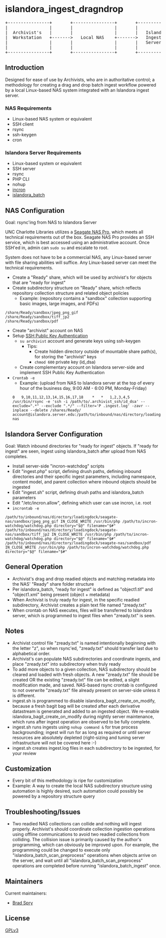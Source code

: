 # islandora_ingest_dragndrop
<pre>
+----------------+       +----------------+       +----------------+
|                |       |                |       |                |
|  Archivist's   |       |                |       |   Islandora    |
|  Workstation   +------->   Local NAS    +------->   Ingest       |
|                |       |                |       |   Server       |
|                |       |                |       |                |
+----------------+       +----------------+       +----------------+
</pre>
## Introduction

Designed for ease of use by Archivists, who are in authoritative control; a methodology for creating a drag and drop batch ingest workflow powered by a local Linux-based NAS system integrated with an Islandora ingest server. 



### NAS Requirements

* Linux-based NAS system or equivalent
* SSH client
* rsync
* ssh-keygen
* cron


### Islandora Server Requirements

* Linux-based system or equivalent
* SSH server
* rsync
* PHP CLI
* nohup
* [incron](https://packages.debian.org/search?keywords=incron)
* [islandora_batch](https://github.com/Islandora/islandora_batch)



## NAS Configuration

Goal: rsync'ing from NAS to Islandora Server

UNC Charlotte Libraries utilizes a [Seagate NAS Pro](http://www.seagate.com/products/network-attached-storage/business-storage/seagate-nas-pro/), which meets all technical requirements out of the box.   Seagate NAS Pro provides an SSH service, which is best accessed using an administrative account.  Once SSH'ed in, admin can `sudo su` and escalate to root.

System does not have to be a commercial NAS, any Linux-based server with file sharing abilities will suffice.  Any Linux-based server can meet the technical requirements.

* Create a "Ready" share, which will be used by archivist's for objects that are "ready for ingest"
* Create subdirectory structure on "Ready" share, which reflects repository collection structure and related object policies
	* Example: (repository contains a "sandbox" collection supporting basic images, large images, and PDFs)
```
/share/Ready/sandbox/jpeg_png_gif
/share/Ready/sandbox/tiff_jp2
/share/Ready/sandbox/pdf
```

* Create "archivist" account on NAS
* Setup [SSH Public Key Authentication](https://www.google.com/search?q=SSH+Public+Key+Authentication)
	* `su archivist` account and generate keys using ssh-keygen
		* Tips:
			* Create hidden directory outside of mountable share path(s), for storing the "archivist" keys
			* `chmod 600` private key (id_dsa)
	* Create complementary account on Islandora server-side and implement SSH Public Key Authentication
* `Crontab -e`
	* Example: (upload from NAS to Islandora server at the top of every hour of the business day, 9:00 AM - 6:00 PM, Monday-Friday)
	```
    0	9,10,11,12,13,14,15,16,17,18	*	*	1,2,3,4,5	/usr/bin/rsync -e 'ssh -i /path/to/.archivist_ssh/id_dsa' --exclude=".*" --exclude ".*/" --filter='P .ingest.log' -zavr --inplace --delete /shares/Ready/ account@islandora.server.edu:/path/to/inbound/nas/directory/loadingdock/seagate-nas
    ```
	
## Islandora Server Configuration

Goal: Watch inbound directories for "ready for ingest" objects.  If "ready for ingest" are seen, ingest using islandora_batch after upload from NAS completes.

* Install server-side "incron-watchdog" scripts
* Edit "ingest.php" script, defining drush paths, defining inbound directories and their specific ingest parameters, including namespace, content model, and parent collection where inbound objects should be ingested
* Edit "ingest.sh" script, defining drush paths and islandora_batch parameters
* Edit "/etc/incron.allow", defining which user can use incron, i.e. root
* `incrontab -e`
```
/path/to/inbound/nas/directory/loadingdock/seagate-nas/sandbox/jpeg_png_gif IN_CLOSE_WRITE /usr/bin/php /path/to/incron-watchdog/watchdog.php directory="$@" filename="$#"
/path/to/inbound/nas/directory/loadingdock/seagate-nas/sandbox/tiff_jp2 IN_CLOSE_WRITE /usr/bin/php /path/to/incron-watchdog/watchdog.php directory="$@" filename="$#"
/path/to/inbound/nas/directory/loadingdock/seagate-nas/sandbox/pdf IN_CLOSE_WRITE /usr/bin/php /path/to/incron-watchdog/watchdog.php directory="$@" filename="$#"
```



## General Operation

* Archivist's drag and drop readied objects and matching metadata into the NAS' "Ready" share folder structure   
* Per islandora_batch, "ready for ingest" is defined as "object1.tif" and "object1.xml" being present (object + metadata)
* When Archivist is truly ready for ingest, in the specific readied subdirectory, Archivist creates a plain text file named "zready.txt"
* When crontab on NAS executes, files will be transferred to Islandora server, which is programmed to ingest files when "zready.txt" is seen.


## Notes
* Archivist control file "zready.txt" is named intentionally beginning with the letter "z", so when rsync'ed, "zready.txt" should transfer last due to alphabetical order.
* Archivist's can populate NAS subdirectories and coordinate ingests, and place "zready.txt" into subdirectory when truly ready
* To add more objects to a given collection, NAS subdirectory should be cleared and loaded with fresh objects.  A new "zready.txt" file should be created OR the existing "zready.txt" file can be edited, a slight modification made, and saved.  NAS-based rsync crontab is configured to not overwrite "zready.txt" file already present on server-side unless it is different.
* ingest.sh is programmed to disable islandora_bagit_create_on_modify, because a fresh bagit bag will be created after each derivative datastream is generated and added to an ingested object.   We re-enable islandora_bagit_create_on_modify during nightly server maintenance, which runs after ingest operation are observed to be fully complete.
* ingest.sh runs ingests using `nohup command &` for true process backgrounding; ingest will run for as long as required or until server resources are absolutely depleted (right-sizing and tuning server infrastructure will not be covered here :-)
* ingest.sh creates ingest.log files in each subdirectory to be ingested, for your review


## Customization

* Every bit of this methodology is ripe for customization
* Example: A way to create the local NAS subdirectory structure using automation is highly desired, such automation could possibly be powered by a repository structure query

## Troubleshooting/Issues

* Two readied NAS collections can collide and nothing will ingest properly.   Archivist's should coordinate collection ingestion operations using offline communications to avoid two readied collections from colliding.   The collision issue is primarily caused by the author's programming, which can obviously be improved upon.  For example, the programming could be changed to execute only "islandora_batch_scan_preprocess" operations when objects arrive on the server, and wait until all "islandora_batch_scan_preprocess" operations are completed before running "islandora_batch_ingest" once.


## Maintainers

Current maintainers:

* [Brad Spry](https://github.com/bradspry)


## License

[GPLv3](http://www.gnu.org/licenses/gpl-3.0.txt)
